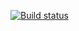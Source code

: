 [![Build status](https://ci.appveyor.com/api/projects/status/d9ksktxtoaa5p3fs?svg=true)](https://ci.appveyor.com/project/RomanShapar26/postmanecho-5w6g8)